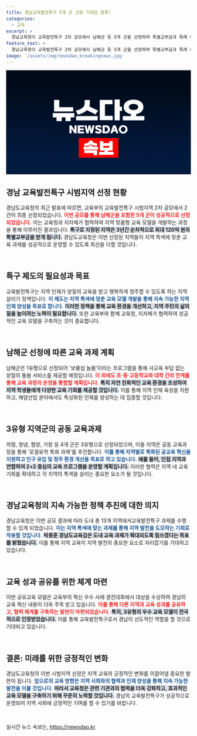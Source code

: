 ```yaml
---
title: 경남교육발전특구 5개 군 선정 기대감 증폭!
categories:
  - 교육
excerpt: >
  경남교육청이 교육발전특구 2차 공모에서 남해군 등 5개 군을 선정하며 특별교부금과 특례 혜택을 받게 된다. 이를 통해 지역 맞춤형 교육 모델이 개발되고, 경남 교육 발전의 새로운 전환점이 마련된다. 클릭하여 더 알아보세요!
feature_text: >
  경남교육청이 교육발전특구 2차 공모에서 남해군 등 5개 군을 선정하며 특별교부금과 특례 혜택을 받게 된다. 이를 통해 지역 맞춤형 교육 모델이 개발되고, 경남 교육 발전의 새로운 전환점이 마련된다. 클릭하여 더 알아보세요!
image: '/assets/img/newsdao_breakingnews.jpg'
---
```


<p><img src="/assets/img/newsdao_breakingnews.jpg" alt="cryptoinkorea 속보" /></p>

<h2 data-ke-size="size26">경남 교육발전특구 시범지역 선정 현황</h2>

<p data-ke-size="size16">경남도교육청의 최근 발표에 따르면, 교육부의 교육발전특구 시범지역 2차 공모에서 2건이 최종 선정되었습니다. <b><span style="color: #ee2323;">이번 공모를 통해 남해군을 포함한 5개 군이 성공적으로 선정되었습니다.</span></b> 이는 교육청과 지자체가 협력하여 지역 맞춤형 교육 모델을 개발하는 과정을 통해 이루어진 결과입니다. <b><span style="background-color: #21538527;">특구로 지정된 지역은 3년간 순차적으로 최대 120억 원의 특별교부금을 받게 됩니다.</span></b> 경남도교육청은 이번 선정된 지역들이 지역 특색에 맞춘 교육 과제를 성공적으로 운영할 수 있도록 최선을 다할 것입니다.</p>

<p data-ke-size="size16">&nbsp;</p>

<h2 data-ke-size="size26">특구 제도의 필요성과 목표</h2>

<p data-ke-size="size16">교육발전특구는 지역 인재가 양질의 교육을 받고 행복하게 정주할 수 있도록 하는 지역 살리기 정책입니다. <b><span style="color: #1a5490;">이 제도는 지역 특색에 맞춘 교육 모델 개발을 통해 지속 가능한 지역 인재 양성을 목표로 합니다.</span></b> <b><span style="background-color: #21538527;">이러한 정책을 통해 교육 환경을 개선하고, 지역 주민의 삶의 질을 높이려는 노력이 필요합니다.</span></b> 또한 교육부와 함께 교육청, 지자체가 협력하여 성공적인 교육 모델을 구축하는 것이 중요합니다.</p>

<p data-ke-size="size16">&nbsp;</p>

<h2 data-ke-size="size26">남해군 선정에 따른 교육 과제 계획</h2>

<p data-ke-size="size16">남해군은 1유형으로 선정되어 '보물섬 늘봄'이라는 프로그램을 통해 사교육 부담 없는 양질의 돌봄 서비스를 제공할 예정입니다. <b><span style="color: #ee2323;">이 외에도 초·중·고등학교와 대학 간의 연계를 통해 교육 과정의 운영을 통합할 계획입니다.</span></b> <b><span style="background-color: #21538527;">특히 자연 친화적인 교육 환경을 조성하여 지역 학생들에게 다양한 교육 기회를 제공할 것입니다.</span></b> 이를 통해 지역 인재 육성을 지원하고, 해양산업 분야에서도 특성화된 인재를 양성하는 데 집중할 것입니다.</p>

<p data-ke-size="size16">&nbsp;</p>

<h2 data-ke-size="size26">3유형 지역군의 공동 교육과제</h2>

<p data-ke-size="size16">의령, 창녕, 함양, 거창 등 4개 군은 3유형으로 선정되었으며, 이들 지역은 공동 교육과정을 통해 '로컬유학 특화 과제'를 추진합니다. <b><span style="color: #1a5490;">이를 통해 지역별로 특화된 공교육 혁신을 지원하고 인구 유입 및 정주 환경 개선을 목표로 하고 있습니다.</span></b> <b><span style="background-color: #21538527;">예를 들어, 인접 지역과 연합하여 2+2 중심의 교육 프로그램을 운영할 계획입니다.</span></b> 이러한 협력은 지역 내 교육 기회를 확대하고 각 지역의 특색을 살리는 중요한 요소가 될 것입니다.</p>

<p data-ke-size="size16">&nbsp;</p>

<h2 data-ke-size="size26">경남교육청의 지속 가능한 정책 추진에 대한 의지</h2>

<p data-ke-size="size16">경남교육청은 이번 공모 결과에 따라 도내 총 13개 지역에서교육발전특구 과제를 수행할 수 있게 되었습니다. <b><span style="color: #1a5490;">이는 지역 특색에 맞는 과제를 통해 지역 발전을 도모하는 기회로 작용할 것입니다.</span></b> <b><span style="background-color: #21538527;">박종훈 경남도교육감은 도내 교육 과제가 확대되도록 힘쓰겠다는 목표를 밝혔습니다.</span></b> 이를 통해 지역 교육이 지역 발전의 중요한 요소로 자리잡기를 기대하고 있습니다.</p>

<p data-ke-size="size16">&nbsp;</p>

<h2 data-ke-size="size26">교육 성과 공유를 위한 체계 마련</h2>

<p data-ke-size="size16">이번 공유교육 모델은 교육부의 혁신 우수 사례 경진대회에서 대상을 수상하여 경남의 교육 혁신 내용이 더욱 주목 받고 있습니다. <b><span style="color: #ee2323;">이를 통해 다른 지역과 교육 성과를 공유하고, 협력 체계를 구축하는 발판이 마련되었습니다.</span></b> <b><span style="background-color: #21538527;">특히, 3유형의 우수 교육 모델이 전국적으로 인정받았습니다.</span></b> 이를 통해 교육발전특구로서 경남이 선도적인 역할을 할 것으로 기대되고 있습니다.</p>

<p data-ke-size="size16">&nbsp;</p>

<h2 data-ke-size="size26">결론: 미래를 위한 긍정적인 변화</h2>

<p data-ke-size="size16">경남도교육청의 이번 시범지역 선정은 지역 교육의 긍정적인 변화를 이끌어낼 중요한 발판이 됩니다. <b><span style="color: #1a5490;">앞으로의 교육 방향은 지역 사회와의 협력과 인재 양성을 통해 지속 가능한 발전을 이룰 것입니다.</span></b> <b><span style="background-color: #21538527;">따라서 교육청은 관련 기관과의 협력을 더욱 강화하고, 효과적인 교육 모델을 구축하기 위해 꾸준히 노력할 것입니다.</span></b> 경남의 교육발전특구가 성공적으로 운영되어 지역 사회에 긍정적인 기여를 할 수 있기를 바랍니다.</p>

<p data-ke-size="size16">&nbsp;</p>
실시간 뉴스 속보는, <a href="https://newsdao.kr" rel="dofollow">https://newsdao.kr</a>


